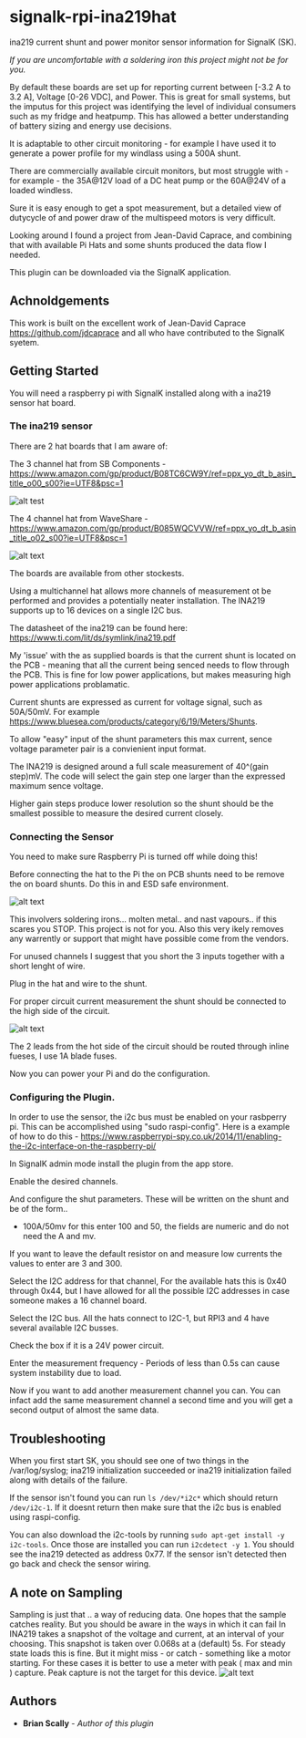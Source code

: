 
# signalk-rpi-ina219hat
ina219 current shunt and power monitor sensor information for SignalK (SK).

_If you are uncomfortable with a soldering iron this project might not be for you._

By default these boards are set up for reporting current between [-3.2 A to 3.2 A], Voltage [0-26 VDC], and Power.
This is great for small systems, but the imputus for this project was identifying the level of individual consumers such as my fridge and heatpump.
This has allowed a better understanding of battery sizing and energy use decisions.

It is adaptable to other circuit monitoring - for example I have used it to generate a power profile for my windlass using a 500A shunt.

There are commercially available circuit monitors, but most struggle with - for example - the 35A@12V  load of a DC heat pump or the 60A@24V of a loaded windless.

Sure it is easy enough to get a spot measurement, but a detailed view of dutycycle of and power draw of the multispeed motors is very difficult.

Looking around I found a project from Jean-David Caprace, and combining that with available Pi Hats and some shunts produced the data flow I needed.

This plugin can be downloaded via the SignalK application.
## Achnoldgements
This work is built on the excellent work of Jean-David Caprace https://github.com/jdcaprace and all who have contributed to the SignalK syetem.

## Getting Started
You will need a raspberry pi with SignalK installed along with a ina219 sensor hat board.


### The ina219 sensor
There are 2 hat boards that I am aware of:

The 3 channel hat from SB Components - https://www.amazon.com/gp/product/B08TC6CW9Y/ref=ppx_yo_dt_b_asin_title_o00_s00?ie=UTF8&psc=1

![alt test](https://github.com/scallybmHome/signalk-raspberry-pi-ina219hat/blob/master/Pictures/SBComponentsPMH.png)

The 4 channel hat from WaveShare - https://www.amazon.com/gp/product/B085WQCVVW/ref=ppx_yo_dt_b_asin_title_o02_s00?ie=UTF8&psc=1

![alt text](https://github.com/scallybmHome/signalk-raspberry-pi-ina219hat/blob/master/Pictures/waveshare_ina219.png)

The boards are available from other stockests.  

Using a multichannel hat allows more channels of measurement ot be performed and provides a potentially neater installation.
The INA219 supports up to 16 devices on a single I2C bus.

The datasheet of the ina219 can be found here: https://www.ti.com/lit/ds/symlink/ina219.pdf

My 'issue' with the as supplied boards is that the current shunt is located on the PCB - meaning that all the current being senced needs to flow through the PCB.
This is fine for low power applications,  but makes measuring high power applications problamatic.

Current shunts are expressed as current for voltage signal, such as 50A/50mV.
For example https://www.bluesea.com/products/category/6/19/Meters/Shunts.

To allow "easy" input of the shunt parameters this max current, sence voltage parameter pair is a convienient input format.

The INA219 is designed around a full scale measurement of 40^(gain step)mV.  The code will select the gain step one larger than the expressed maximum sence voltage.

Higher gain steps produce lower resolution so the shunt should be the smallest possible to measure the desired current closely.


### Connecting the Sensor
You need to make sure Raspberry Pi is turned off while doing this!

Before connecting the hat to the Pi the on PCB shunts need to be remove the on board shunts.
Do this in and ESD safe environment.

![alt text](https://github.com/scallybmHome/signalk-raspberry-pi-ina219hat/blob/master/Pictures/20220208_141021.jpg)

This involvers soldering irons... molten metal.. and nast vapours..  if this scares you STOP.  This project is not for you.
Also this very ikely removes any warrently or support that might have possible come from the vendors.

For unused channels I suggest that you short the 3 inputs together with a short lenght of wire.

Plug in the hat and wire to the shunt.

For proper circuit current measurement the shunt should be connected to the high side of the circuit.

![alt text](https://github.com/scallybmHome/signalk-raspberry-pi-ina219hat/blob/master/Pictures/hookup.png)

The 2 leads from the hot side of the circuit should be routed through inline fueses, I use 1A blade fuses.

Now you can power your Pi and do the configuration.

### Configuring the Plugin.

In order to use the sensor, the i2c bus must be enabled on your rasbperry pi. This can be accomplished using "sudo raspi-config".
Here is a example of how to do this - https://www.raspberrypi-spy.co.uk/2014/11/enabling-the-i2c-interface-on-the-raspberry-pi/

In SignalK admin mode install the plugin from the app store.

Enable the desired channels.

And configure the shut parameters.  These will be written on the shunt and be of the form..
- 100A/50mv
for this enter 100 and 50, the fields are numeric and do not need the A and mv.

If you want to leave the default resistor on and measure low currents the values to enter are 3 and 300.  

Select the I2C address for that channel, For the available hats this is 0x40 through 0x44,  but I have allowed for all the possible I2C addresses in case someone makes a 16 channel board.

Select the I2C bus.  All the hats connect to I2C-1,  but RPI3 and 4 have several available I2C busses.

Check the box if it is a 24V power circuit.

Enter the measurement frequency - Periods of less than 0.5s can cause system instability due to load.

Now if you want to add another measurement channel you can.
You can infact add the same measurement channel a second time and you will get a second output of almost the same data.

## Troubleshooting
When you first start SK, you should see one of two things in the /var/log/syslog; ina219 initialization succeeded or ina219 initialization failed along with details of the failure.

If the sensor isn't found you can run `ls /dev/*i2c*` which should return `/dev/i2c-1`. If it doesnt return then make sure that the i2c bus is enabled using raspi-config.

You can also download the i2c-tools by running `sudo apt-get install -y i2c-tools`. Once those are installed you can run `i2cdetect -y 1`. You should see the ina219 detected as address 0x77. If the sensor isn't detected then go back and check the sensor wiring.

## A note on Sampling

Sampling is just that .. a way of reducing data.  One hopes that the sample catches reality.  But you should be aware in the ways in which it can fail
In INA219 takes a snapshot of the voltage and current, at an interval of your choosing.
This snapshot is taken over 0.068s at a (default) 5s.
For steady state loads this is fine.  But it might miss - or catch - something like a motor starting.
For these cases it is better to use a meter with peak ( max and min ) capture.
Peak capture is not the target for this device.
![alt text](https://github.com/scallybmHome/signalk-rpi-ina219hat/blob/master/Pictures/sampling.png)

## Authors

* **Brian Scally** - *Author of this plugin*
